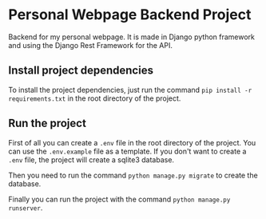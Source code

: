 # Personal Webpage Backend Project
Backend for my personal webpage. It is made in Django python framework and using the Django Rest Framework for the API.

## Install project dependencies
To install the project dependencies, just run the command ```pip install -r requirements.txt``` in the root directory of the project.

## Run the project
First of all you can create a ```.env``` file in the root directory of the project. You can use the ```.env.example``` file as a template. If you don't want to create a ```.env``` file, the project will create a sqlite3 database.

Then you need to run the command ```python manage.py migrate``` to create the database. 

Finally you can run the project with the command ```python manage.py runserver```.